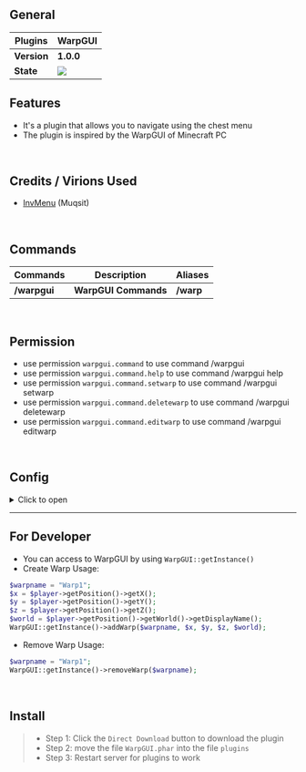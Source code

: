 ## General

| **Plugins** | **WarpGUI** |
| --- | --- |
| **Version** | **1.0.0** |
| **State** | **<a href="https://poggit.pmmp.io/p/WarpGUI"><img src="https://poggit.pmmp.io/shield.state/WarpGUI"></a>** |

## Features
- It's a plugin that allows you to navigate using the chest menu
- The plugin is inspired by the WarpGUI of Minecraft PC

<br>

## Credits / Virions Used
- [InvMenu](https://github.com/Muqsit/InvMenu) (Muqsit)

<br>

## Commands
| **Commands** | **Description** | **Aliases** |
| --- | --- | --- |
| **/warpgui** | **WarpGUI Commands** | **/warp** |

<br>

## Permission
- use permission `warpgui.command` to use command /warpgui
- use permission `warpgui.command.help` to use command /warpgui help
- use permission `warpgui.command.setwarp` to use command /warpgui setwarp
- use permission `warpgui.command.deletewarp` to use command /warpgui deletewarp
- use permission `warpgui.command.editwarp` to use command /warpgui editwarp

<br>

## Config

<details>
  <summary>Click to open</summary>

```yaml
---
# WarpGUI config.yml
#    
#    ░██╗░░░░░░░██╗░█████╗░██████╗░██████╗░░██████╗░██╗░░░██╗██╗
#    ░██║░░██╗░░██║██╔══██╗██╔══██╗██╔══██╗██╔════╝░██║░░░██║██║
#    ░╚██╗████╗██╔╝███████║██████╔╝██████╔╝██║░░██╗░██║░░░██║██║
#    ░░████╔═████║░██╔══██║██╔══██╗██╔═══╝░██║░░╚██╗██║░░░██║██║
#    ░░╚██╔╝░╚██╔╝░██║░░██║██║░░██║██║░░░░░╚██████╔╝╚██████╔╝██║
#    ░░░╚═╝░░░╚═╝░░╚═╝░░╚═╝╚═╝░░╚═╝╚═╝░░░░░░╚═════╝░░╚═════╝░╚═╝
#
# Message Teleport To Warp
# Use {warp} to get warp name
msg-teleport: "§aSuccessfully teleport to warp§6 {warp}"

# Menu WarpGUI Name
menu-name: "WarpGUI"
...
```
</details>

---
## For Developer
- You can access to WarpGUI by using ```WarpGUI::getInstance()```
- Create Warp Usage:
```php
$warpname = "Warp1";
$x = $player->getPosition()->getX();
$y = $player->getPosition()->getY();
$z = $player->getPosition()->getZ();
$world = $player->getPosition()->getWorld()->getDisplayName();
WarpGUI::getInstance()->addWarp($warpname, $x, $y, $z, $world);
```
- Remove Warp Usage:
```php
$warpname = "Warp1";
WarpGUI::getInstance()->removeWarp($warpname);
```

<br>

## Install
>- Step 1: Click the `Direct Download` button to download the plugin
>- Step 2: move the file `WarpGUI.phar` into the file `plugins`
>- Step 3: Restart server for plugins to work
